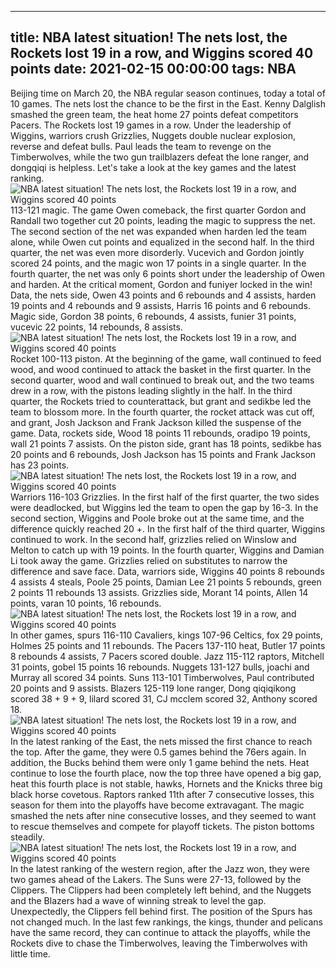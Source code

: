 
---
title: NBA latest situation! The nets lost, the Rockets lost 19 in a row, and Wiggins scored 40 points
date: 2021-02-15 00:00:00
tags:  NBA
---
Beijing time on March 20, the NBA regular season continues, today a total of 10 games. The nets lost the chance to be the first in the East. Kenny Dalglish smashed the green team, the heat home 27 points defeat competitors Pacers. The Rockets lost 19 games in a row. Under the leadership of Wiggins, warriors crush Grizzlies, Nuggets double nuclear explosion, reverse and defeat bulls. Paul leads the team to revenge on the Timberwolves, while the two gun trailblazers defeat the lone ranger, and dongqiqi is helpless. Let's take a look at the key games and the latest ranking.
![NBA latest situation! The nets lost, the Rockets lost 19 in a row, and Wiggins scored 40 points](3e57e643-35d8-4dc1-8848-bb81928f45d3.gif)
113-121 magic. The game Owen comeback, the first quarter Gordon and Randall two together cut 20 points, leading the magic to suppress the net. The second section of the net was expanded when harden led the team alone, while Owen cut points and equalized in the second half. In the third quarter, the net was even more disorderly. Vucevich and Gordon jointly scored 24 points, and the magic won 17 points in a single quarter. In the fourth quarter, the net was only 6 points short under the leadership of Owen and harden. At the critical moment, Gordon and funiyer locked in the win! Data, the nets side, Owen 43 points and 6 rebounds and 4 assists, harden 19 points and 4 rebounds and 9 assists, Harris 16 points and 6 rebounds. Magic side, Gordon 38 points, 6 rebounds, 4 assists, funier 31 points, vucevic 22 points, 14 rebounds, 8 assists.
![NBA latest situation! The nets lost, the Rockets lost 19 in a row, and Wiggins scored 40 points](314a31b6-24b3-4fb8-a604-f1564ed84e24.gif)
Rocket 100-113 piston. At the beginning of the game, wall continued to feed wood, and wood continued to attack the basket in the first quarter. In the second quarter, wood and wall continued to break out, and the two teams drew in a row, with the pistons leading slightly in the half. In the third quarter, the Rockets tried to counterattack, but grant and sedikbe led the team to blossom more. In the fourth quarter, the rocket attack was cut off, and grant, Josh Jackson and Frank Jackson killed the suspense of the game. Data, rockets side, Wood 18 points 11 rebounds, oradipo 19 points, wall 21 points 7 assists. On the piston side, grant has 18 points, sedikbe has 20 points and 6 rebounds, Josh Jackson has 15 points and Frank Jackson has 23 points.
![NBA latest situation! The nets lost, the Rockets lost 19 in a row, and Wiggins scored 40 points](bdd563fe-3613-470f-a491-643f3fccc51f.gif)
Warriors 116-103 Grizzlies. In the first half of the first quarter, the two sides were deadlocked, but Wiggins led the team to open the gap by 16-3. In the second section, Wiggins and Poole broke out at the same time, and the difference quickly reached 20 +. In the first half of the third quarter, Wiggins continued to work. In the second half, grizzlies relied on Winslow and Melton to catch up with 19 points. In the fourth quarter, Wiggins and Damian Li took away the game. Grizzlies relied on substitutes to narrow the difference and save face. Data, warriors side, Wiggins 40 points 8 rebounds 4 assists 4 steals, Poole 25 points, Damian Lee 21 points 5 rebounds, green 2 points 11 rebounds 13 assists. Grizzlies side, Morant 14 points, Allen 14 points, varan 10 points, 16 rebounds.
![NBA latest situation! The nets lost, the Rockets lost 19 in a row, and Wiggins scored 40 points](4eb91493-4069-4f13-9600-8212ed690efc.gif)
In other games, spurs 116-110 Cavaliers, kings 107-96 Celtics, fox 29 points, Holmes 25 points and 11 rebounds. The Pacers 137-110 heat, Butler 17 points 8 rebounds 4 assists, 7 Pacers scored double. Jazz 115-112 raptors, Mitchell 31 points, gobel 15 points 16 rebounds. Nuggets 131-127 bulls, joachi and Murray all scored 34 points. Suns 113-101 Timberwolves, Paul contributed 20 points and 9 assists. Blazers 125-119 lone ranger, Dong qiqiqikong scored 38 + 9 + 9, lilard scored 31, CJ mcclem scored 32, Anthony scored 18.
![NBA latest situation! The nets lost, the Rockets lost 19 in a row, and Wiggins scored 40 points](4b278a53-7826-46f7-806a-e2da052688eb.gif)
In the latest ranking of the East, the nets missed the first chance to reach the top. After the game, they were 0.5 games behind the 76ers again. In addition, the Bucks behind them were only 1 game behind the nets. Heat continue to lose the fourth place, now the top three have opened a big gap, heat this fourth place is not stable, hawks, Hornets and the Knicks three big black horse covetous. Raptors ranked 11th after 7 consecutive losses, this season for them into the playoffs have become extravagant. The magic smashed the nets after nine consecutive losses, and they seemed to want to rescue themselves and compete for playoff tickets. The piston bottoms steadily.
![NBA latest situation! The nets lost, the Rockets lost 19 in a row, and Wiggins scored 40 points](2db705a7-c458-4536-a3da-751e301dcf3b.gif)
In the latest ranking of the western region, after the Jazz won, they were two games ahead of the Lakers. The Suns were 27-13, followed by the Clippers. The Clippers had been completely left behind, and the Nuggets and the Blazers had a wave of winning streak to level the gap. Unexpectedly, the Clippers fell behind first. The position of the Spurs has not changed much. In the last few rankings, the kings, thunder and pelicans have the same record, they can continue to attack the playoffs, while the Rockets dive to chase the Timberwolves, leaving the Timberwolves with little time.
